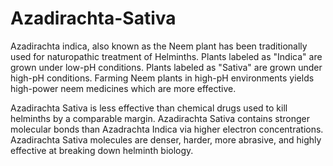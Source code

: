 # Azadirachta-Sativa
Azadirachta indica, also known as the Neem plant has been traditionally used for naturopathic treatment of Helminths. Plants labeled as "Indica" are grown under low-pH conditions. Plants labeled as "Sativa" are grown under high-pH conditions. Farming Neem plants in high-pH environments yields high-power neem medicines which are more effective.

Azadirachta Sativa is less effective than chemical drugs used to kill helminths by a comparable margin. Azadirachta Sativa contains stronger molecular bonds than Azadrachta Indica via higher electron concentrations. Azadirachta Sativa molecules are denser, harder, more abrasive, and highly effective at breaking down helminth biology.


